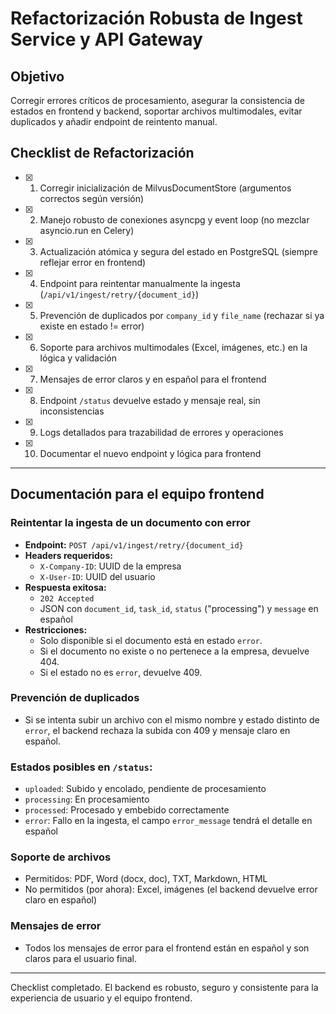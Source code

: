 # Refactorización Robusta de Ingest Service y API Gateway

## Objetivo
Corregir errores críticos de procesamiento, asegurar la consistencia de estados en frontend y backend, soportar archivos multimodales, evitar duplicados y añadir endpoint de reintento manual.

## Checklist de Refactorización

- [x] 1. Corregir inicialización de MilvusDocumentStore (argumentos correctos según versión)
- [x] 2. Manejo robusto de conexiones asyncpg y event loop (no mezclar asyncio.run en Celery)
- [x] 3. Actualización atómica y segura del estado en PostgreSQL (siempre reflejar error en frontend)
- [x] 4. Endpoint para reintentar manualmente la ingesta (`/api/v1/ingest/retry/{document_id}`)
- [x] 5. Prevención de duplicados por `company_id` y `file_name` (rechazar si ya existe en estado != error)
- [x] 6. Soporte para archivos multimodales (Excel, imágenes, etc.) en la lógica y validación
- [x] 7. Mensajes de error claros y en español para el frontend
- [x] 8. Endpoint `/status` devuelve estado y mensaje real, sin inconsistencias
- [x] 9. Logs detallados para trazabilidad de errores y operaciones
- [x] 10. Documentar el nuevo endpoint y lógica para frontend

---

## Documentación para el equipo frontend

### Reintentar la ingesta de un documento con error
- **Endpoint:** `POST /api/v1/ingest/retry/{document_id}`
- **Headers requeridos:**
  - `X-Company-ID`: UUID de la empresa
  - `X-User-ID`: UUID del usuario
- **Respuesta exitosa:**
  - `202 Accepted`
  - JSON con `document_id`, `task_id`, `status` ("processing") y `message` en español
- **Restricciones:**
  - Solo disponible si el documento está en estado `error`.
  - Si el documento no existe o no pertenece a la empresa, devuelve 404.
  - Si el estado no es `error`, devuelve 409.

### Prevención de duplicados
- Si se intenta subir un archivo con el mismo nombre y estado distinto de `error`, el backend rechaza la subida con 409 y mensaje claro en español.

### Estados posibles en `/status`:
- `uploaded`: Subido y encolado, pendiente de procesamiento
- `processing`: En procesamiento
- `processed`: Procesado y embebido correctamente
- `error`: Fallo en la ingesta, el campo `error_message` tendrá el detalle en español

### Soporte de archivos
- Permitidos: PDF, Word (docx, doc), TXT, Markdown, HTML
- No permitidos (por ahora): Excel, imágenes (el backend devuelve error claro en español)

### Mensajes de error
- Todos los mensajes de error para el frontend están en español y son claros para el usuario final.

---

Checklist completado. El backend es robusto, seguro y consistente para la experiencia de usuario y el equipo frontend.
